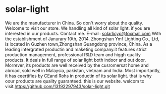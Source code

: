 # solar-light
We are the manufacturer in China. So don't worry about the quality. Welcome to visit our store. We handling all kind of solar light. if you are interested in our products. Contact me. E-mail: solarlicyp@foxmail.com
With the establishment of Janurary 10th, 2014. Zhongshan Ymf Lighting Co., Ltd, is located in Guzhen town,Zhongshan Guangdong province, China. As a leading intergrated productin and maketing company.it features strict production management, professional R&D team and higgh quality products. It deals in full range of solar light both indoor and out door. Morrever, its products are well received by the cusromersat home and abroad, sold well in Malaysia, pakistan, vietnam and India. Most importantly, it has ceertifies by CEand Rohs in productin of its solar light. that is why oour products are quality guaranteed.
this is our website. welcom to visit.https://github.com/13192297943/solar-light.git
